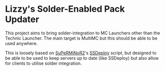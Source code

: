 Lizzy's Solder-Enabled Pack Updater
======

This project aims to bring solder-integration to MC Launchers other than the Technic Launcher.
The main target is MultiMC but this should be able to be used anywhere.


This is loosely based on 
[SuPeRMiNoR2](https://github.com/SuPeRMiNoR2)'s [SSDeploy](https://github.com/SuPeRMiNoR2/ssdeploy) script, but designed
to be able to be used to keep servers up to date (like SSDeploy) but also allow for clients to utilise solder integration.




